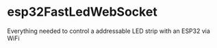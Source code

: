 # esp32FastLedWebSocket
Everything needed to control a addressable LED strip with an ESP32 via WiFi
